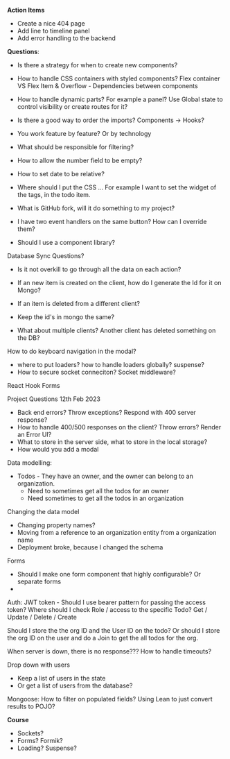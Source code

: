 **Action Items**
- Create a nice 404 page
- Add line to timeline panel
- Add error handling to the backend

**Questions**:
- Is there a strategy for when to create new components?
- How to handle CSS containers with styled components? Flex container VS Flex Item & Overflow - Dependencies between components
- How to handle dynamic parts? For example a panel? Use Global state to control visibility or create routes for it? 
- Is there a good way to order the imports? Components -> Hooks? 


- You work feature by feature? Or by technology
- What should be responsible for filtering?
- How to allow the number field to be empty?
- How to set date to be relative?
- Where should I put the CSS ... For example I want to set the widget of the tags, in the todo item. 
- What is GitHub fork, will it do something to my project?
- I have two event handlers on the same button? How can I override them? 
- Should I use a component library? 


Database Sync Questions? 

- Is it not overkill to go through all the data on each action? 
- If an new item is created on the client, how do I generate the Id for it on Mongo? 
- If an item is deleted from a different client? 

- Keep the id's in mongo the same? 
- What about multiple clients? Another client has deleted something on the DB? 

How to do keyboard navigation in the modal?



- where to put loaders? how to handle loaders globally? suspense?  
- How to secure socket conneciton? Socket middleware? 

React Hook Forms



Project Questions 12th Feb 2023

- Back end errors? Throw exceptions? Respond with 400 server response? 
- How to handle 400/500 responses on the client? Throw errors? Render an Error UI?
- What to store in the server side, what to store in the local storage? 
- How would you add a modal

Data modelling:
- Todos - They have an owner, and the owner can belong to an organization. 
  - Need to sometimes get all the todos for an owner
  - Need sometimes to get all the todos in an organization

Changing the data model
- Changing property names? 
- Moving from a reference to an organization entity from a organization name
- Deployment broke, because I changed the schema


Forms
- Should I make one form component that highly configurable? Or separate forms
- 

Auth:
JWT token - Should I use bearer pattern for passing the access token? 
Where should I check Role / access to the specific Todo?  Get / Update / Delete / Create

Should I store the the org ID and the User ID on the todo? Or should I store the org ID on the user and do a Join to get the all todos for the org. 

When server is down, there is no response??? How to handle timeouts? 

Drop down with users
- Keep a list of users in the state
- Or get a list of users from the database?


Mongoose:
How to filter on populated fields? 
Using Lean to just convert results to POJO? 

**Course**
- Sockets?
- Forms? Formik?
- Loading? Suspense?